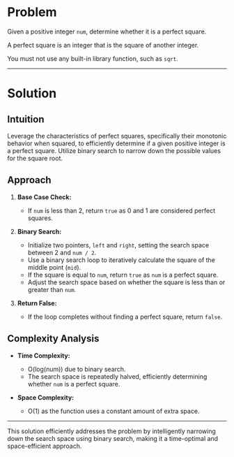 # Problem

Given a positive integer `num`, determine whether it is a perfect square.

A perfect square is an integer that is the square of another integer.

You must not use any built-in library function, such as `sqrt`.

---

# Solution

## Intuition

Leverage the characteristics of perfect squares, specifically their monotonic behavior when squared, to efficiently determine if a given positive integer is a perfect square. Utilize binary search to narrow down the possible values for the square root.

## Approach

1. **Base Case Check:**
   - If `num` is less than 2, return `true` as 0 and 1 are considered perfect squares.

2. **Binary Search:**
   - Initialize two pointers, `left` and `right`, setting the search space between 2 and `num / 2`.
   - Use a binary search loop to iteratively calculate the square of the middle point (`mid`).
   - If the square is equal to `num`, return `true` as `num` is a perfect square.
   - Adjust the search space based on whether the square is less than or greater than `num`.

3. **Return False:**
   - If the loop completes without finding a perfect square, return `false`.

## Complexity Analysis

- **Time Complexity:**
  - O(log(num)) due to binary search.
  - The search space is repeatedly halved, efficiently determining whether `num` is a perfect square.

- **Space Complexity:**
  - O(1) as the function uses a constant amount of extra space.

---

This solution efficiently addresses the problem by intelligently narrowing down the search space using binary search, making it a time-optimal and space-efficient approach.
